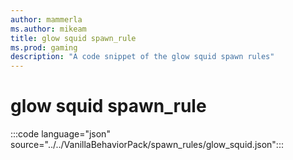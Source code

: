 ```yaml
---
author: mammerla
ms.author: mikeam
title: glow squid spawn_rule
ms.prod: gaming
description: "A code snippet of the glow squid spawn rules"
---
```


# glow squid spawn_rule

:::code language="json" source="../../VanillaBehaviorPack/spawn_rules/glow_squid.json":::
